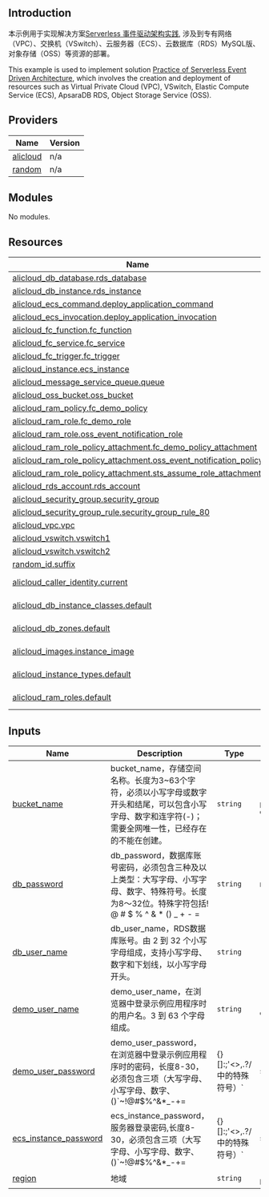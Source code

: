 ## Introduction
<!-- DOCS_DESCRIPTION_CN -->
本示例用于实现解决方案[Serverless 事件驱动架构实践](https://www.aliyun.com/solution/tech-solution/fc-drive-file), 涉及到专有网络（VPC）、交换机（VSwitch）、云服务器（ECS）、云数据库（RDS）MySQL版、对象存储（OSS）等资源的部署。
<!-- DOCS_DESCRIPTION_CN -->

<!-- DOCS_DESCRIPTION_EN -->
This example is used to implement solution [Practice of Serverless Event Driven Architecture](https://www.aliyun.com/solution/tech-solution/fc-drive-file), which involves the creation and deployment of resources such as Virtual Private Cloud (VPC), VSwitch, Elastic Compute Service (ECS), ApsaraDB RDS, Object Storage Service (OSS).
<!-- DOCS_DESCRIPTION_EN -->

<!-- BEGIN_TF_DOCS -->
## Providers

| Name | Version |
|------|---------|
| <a name="provider_alicloud"></a> [alicloud](#provider\_alicloud) | n/a |
| <a name="provider_random"></a> [random](#provider\_random) | n/a |

## Modules

No modules.

## Resources

| Name | Type |
|------|------|
| [alicloud_db_database.rds_database](https://registry.terraform.io/providers/aliyun/alicloud/latest/docs/resources/db_database) | resource |
| [alicloud_db_instance.rds_instance](https://registry.terraform.io/providers/aliyun/alicloud/latest/docs/resources/db_instance) | resource |
| [alicloud_ecs_command.deploy_application_command](https://registry.terraform.io/providers/aliyun/alicloud/latest/docs/resources/ecs_command) | resource |
| [alicloud_ecs_invocation.deploy_application_invocation](https://registry.terraform.io/providers/aliyun/alicloud/latest/docs/resources/ecs_invocation) | resource |
| [alicloud_fc_function.fc_function](https://registry.terraform.io/providers/aliyun/alicloud/latest/docs/resources/fc_function) | resource |
| [alicloud_fc_service.fc_service](https://registry.terraform.io/providers/aliyun/alicloud/latest/docs/resources/fc_service) | resource |
| [alicloud_fc_trigger.fc_trigger](https://registry.terraform.io/providers/aliyun/alicloud/latest/docs/resources/fc_trigger) | resource |
| [alicloud_instance.ecs_instance](https://registry.terraform.io/providers/aliyun/alicloud/latest/docs/resources/instance) | resource |
| [alicloud_message_service_queue.queue](https://registry.terraform.io/providers/aliyun/alicloud/latest/docs/resources/message_service_queue) | resource |
| [alicloud_oss_bucket.oss_bucket](https://registry.terraform.io/providers/aliyun/alicloud/latest/docs/resources/oss_bucket) | resource |
| [alicloud_ram_policy.fc_demo_policy](https://registry.terraform.io/providers/aliyun/alicloud/latest/docs/resources/ram_policy) | resource |
| [alicloud_ram_role.fc_demo_role](https://registry.terraform.io/providers/aliyun/alicloud/latest/docs/resources/ram_role) | resource |
| [alicloud_ram_role.oss_event_notification_role](https://registry.terraform.io/providers/aliyun/alicloud/latest/docs/resources/ram_role) | resource |
| [alicloud_ram_role_policy_attachment.fc_demo_policy_attachment](https://registry.terraform.io/providers/aliyun/alicloud/latest/docs/resources/ram_role_policy_attachment) | resource |
| [alicloud_ram_role_policy_attachment.oss_event_notification_policy](https://registry.terraform.io/providers/aliyun/alicloud/latest/docs/resources/ram_role_policy_attachment) | resource |
| [alicloud_ram_role_policy_attachment.sts_assume_role_attachment](https://registry.terraform.io/providers/aliyun/alicloud/latest/docs/resources/ram_role_policy_attachment) | resource |
| [alicloud_rds_account.rds_account](https://registry.terraform.io/providers/aliyun/alicloud/latest/docs/resources/rds_account) | resource |
| [alicloud_security_group.security_group](https://registry.terraform.io/providers/aliyun/alicloud/latest/docs/resources/security_group) | resource |
| [alicloud_security_group_rule.security_group_rule_80](https://registry.terraform.io/providers/aliyun/alicloud/latest/docs/resources/security_group_rule) | resource |
| [alicloud_vpc.vpc](https://registry.terraform.io/providers/aliyun/alicloud/latest/docs/resources/vpc) | resource |
| [alicloud_vswitch.vswitch1](https://registry.terraform.io/providers/aliyun/alicloud/latest/docs/resources/vswitch) | resource |
| [alicloud_vswitch.vswitch2](https://registry.terraform.io/providers/aliyun/alicloud/latest/docs/resources/vswitch) | resource |
| [random_id.suffix](https://registry.terraform.io/providers/hashicorp/random/latest/docs/resources/id) | resource |
| [alicloud_caller_identity.current](https://registry.terraform.io/providers/aliyun/alicloud/latest/docs/data-sources/caller_identity) | data source |
| [alicloud_db_instance_classes.default](https://registry.terraform.io/providers/aliyun/alicloud/latest/docs/data-sources/db_instance_classes) | data source |
| [alicloud_db_zones.default](https://registry.terraform.io/providers/aliyun/alicloud/latest/docs/data-sources/db_zones) | data source |
| [alicloud_images.instance_image](https://registry.terraform.io/providers/aliyun/alicloud/latest/docs/data-sources/images) | data source |
| [alicloud_instance_types.default](https://registry.terraform.io/providers/aliyun/alicloud/latest/docs/data-sources/instance_types) | data source |
| [alicloud_ram_roles.default](https://registry.terraform.io/providers/aliyun/alicloud/latest/docs/data-sources/ram_roles) | data source |

## Inputs

| Name | Description | Type | Default | Required |
|------|-------------|------|---------|:--------:|
| <a name="input_bucket_name"></a> [bucket\_name](#input\_bucket\_name) | bucket\_name，存储空间名称。长度为3~63个字符，必须以小写字母或数字开头和结尾，可以包含小写字母、数字和连字符(-)；需要全网唯一性，已经存在的不能在创建。 | `string` | `"file-processing-example"` | no |
| <a name="input_db_password"></a> [db\_password](#input\_db\_password) | db\_password，数据库账号密码，必须包含三种及以上类型：大写字母、小写字母、数字、特殊符号。长度为8～32位。特殊字符包括! @ # $ % ^ & * () \_ + - = | `string` | n/a | yes |
| <a name="input_db_user_name"></a> [db\_user\_name](#input\_db\_user\_name) | db\_user\_name，RDS数据库账号。由 2 到 32 个小写字母组成，支持小写字母、数字和下划线，以小写字母开头。 | `string` | `"applets"` | no |
| <a name="input_demo_user_name"></a> [demo\_user\_name](#input\_demo\_user\_name) | demo\_user\_name，在浏览器中登录示例应用程序时的用户名。3 到 63 个字母组成。 | `string` | `"demo-user-example"` | no |
| <a name="input_demo_user_password"></a> [demo\_user\_password](#input\_demo\_user\_password) | demo\_user\_password，在浏览器中登录示例应用程序时的密码，长度8-30，必须包含三项（大写字母、小写字母、数字、 ()`~!@#$%^&*_-+=|{}[]:;'<>,.?/ 中的特殊符号）` | `string` | n/a | yes |
| <a name="input_ecs_instance_password"></a> [ecs\_instance\_password](#input\_ecs\_instance\_password) | ecs\_instance\_password，服务器登录密码,长度8-30，必须包含三项（大写字母、小写字母、数字、 ()`~!@#$%^&*_-+=|{}[]:;'<>,.?/ 中的特殊符号）` | `string` | n/a | yes |
| <a name="input_region"></a> [region](#input\_region) | 地域 | `string` | `"cn-hangzhou"` | no |
<!-- END_TF_DOCS -->